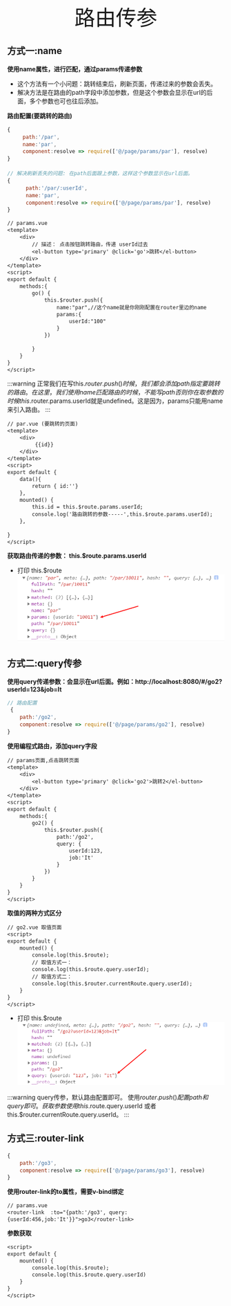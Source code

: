 <div align='center' ><font size='70'>路由传参</font></div>

## 方式一:name
**使用name属性，进行匹配，通过params传递参数**

* 这个方法有一个小问题：跳转结束后，刷新页面，传递过来的参数会丢失。
* 解决方法是在路由的path字段中添加参数，但是这个参数会显示在url的后面，多个参数也可也往后添加。


**路由配置(要跳转的路由)**
```javascript
{
     path:'/par',
     name:'par',
     component:resolve => require(['@/page/params/par'], resolve)
}

// 解决刷新丢失的问题: 在path后面跟上参数，这样这个参数显示在url后面。
{
      path:'/par/:userId',
      name:'par',
      component:resolve => require(['@/page/params/par'], resolve)
}
```

```vue
// params.vue
<template>
    <div>
        // 描述： 点击按钮跳转路由，传递 userId过去
        <el-button type='primary' @click='go'>跳转</el-button>
    </div>
</template>
<script>
export default {
    methods:{
        go() {
            this.$router.push({
                name:"par",//这个name就是你刚刚配置在router里边的name
                params:{
                    userId:"100"
                }
            })

        }
    }
}
</script>
```
:::warning
正常我们在写this.$router.push()时候，我们都会添加path指定要跳转的路由。
在这里，我们使用name匹配路由的时候，不能写path
否则你在取参数的时候this.$router.params.userId就是undefined。这是因为，params只能用name来引入路由。
:::

```vue
// par.vue (要跳转的页面)
<template>
    <div>
         {{id}}
    </div>
</template>
<script>
export default {
    data(){
        return { id:''}
    },
    mounted() {
        this.id = this.$route.params.userId;
        console.log('路由跳转的参数-----',this.$route.params.userId);
    },
    
}
</script>
```
**获取路由传递的参数： this.$route.params.userId**

* 打印 this.$route
![avatar](../../.vuepress/public/image/route.png)

## 方式二:query传参
**使用query传递参数：会显示在url后面。例如：http://localhost:8080/#/go2?userId=123&job=It**
```javascript
// 路由配置
 {
    path:'/go2',
    component:resolve => require(['@/page/params/go2'], resolve)
}
```
**使用编程式路由，添加query字段**
```vue
// params页面,点击跳转页面
<template>
    <div>
        <el-button type='primary' @click='go2'>跳转2</el-button>
    </div>
</template>
<script>
export default {
    methods:{
        go2() {
            this.$router.push({
                path:'/go2',
                query: {
                    userId:123,
                    job:'It'
                }
            })
        }
    }
}
</script>
```
**取值的两种方式区分**
```vue
// go2.vue 取值页面
<script>
export default {
    mounted() {
        console.log(this.$route);
        // 取值方式一：
        console.log(this.$route.query.userId);
        // 取值方式二：
        console.log(this.$router.currentRoute.query.userId);
    }
}
</script>
```

* 打印 this.$route
![avatar](../../.vuepress/public/image/route1.png)

:::warning
query传参，默认路由配置即可。
使用$router.push() 配置 path 和 query 即可。
获取参数使用this.$route.query.userId  或者  this.$router.currentRoute.query.userId。
:::

## 方式三:router-link

```javascript
{
    path:'/go3',
    component:resolve => require(['@/page/params/go3'], resolve)
}
```

**使用router-link的to属性，需要v-bind绑定**
```vue
// params.vue
<router-link  :to="{path:'/go3', query:{userId:456,job:'It'}}">go3</router-link>
```

**参数获取**
```vue
<script>
export default {
    mounted() {
        console.log(this.$route);
        console.log(this.$route.query.userId)
    }
}
</script>
```




